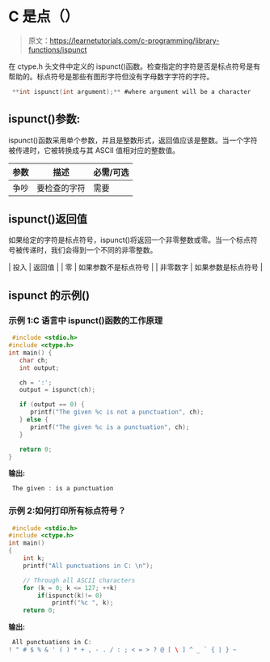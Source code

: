 # C 是点（）

> 原文：<https://learnetutorials.com/c-programming/library-functions/ispunct>

在 ctype.h 头文件中定义的 ispunct()函数。检查指定的字符是否是标点符号是有帮助的。标点符号是那些有图形字符但没有字母数字字符的字符。

```c
 **int ispunct(int argument);** #where argument will be a character 

```

## ispunct()参数:

ispunct()函数采用单个参数，并且是整数形式，返回值应该是整数。当一个字符被传递时，它被转换成与其 ASCII 值相对应的整数值。

| 参数 | 描述 | 必需/可选 |
| --- | --- | --- |
| 争吵 | 要检查的字符 | 需要 |

## ispunct()返回值

如果给定的字符是标点符号，ispunct()将返回一个非零整数或零。当一个标点符号被传递时，我们会得到一个不同的非零整数。

| 投入 | 返回值 |
| 零 | 如果参数不是标点符号 |
| 非零数字 | 如果参数是标点符号 |

## ispunct 的示例()

### 示例 1:C 语言中 ispunct()函数的工作原理

```c
 #include <stdio.h>
#include <ctype.h>
int main() {
   char ch;
   int output;

   ch = ':';
   output = ispunct(ch);

   if (output == 0) {
      printf("The given %c is not a punctuation", ch);
   } else {
      printf("The given %c is a punctuation", ch);
   }

   return 0;
} 

```

**输出:**

```c
 The given : is a punctuation 
```

### 示例 2:如何打印所有标点符号？

```c
 #include <stdio.h>
#include <ctype.h>
int main()
{
    int k;
    printf("All punctuations in C: \n");

    // Through all ASCII characters
    for (k = 0; k <= 127; ++k)
        if(ispunct(k)!= 0)
            printf("%c ", k);
    return 0; 

```

**输出:**

```c
 All punctuations in C: 
! " # $ % & ' ( ) * + , - . / : ; < = > ? @ [ \ ] ^ _ ` { | } ~ 
```